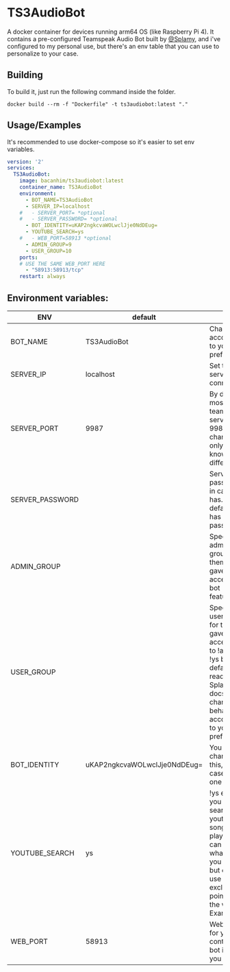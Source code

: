 # TS3AudioBot
A docker container for devices running arm64 OS (like Raspberry Pi 4). It contains a pre-configured Teamspeak Audio Bot built by [@Splamy](https://www.github.com/Splamy/TS3AudioBot/), and i've configured to my personal use, but there's an env table that you can use to personalize to your case.

## Building
To build it, just run the following command inside the folder.
```shell
docker build --rm -f "Dockerfile" -t ts3audiobot:latest "." 
```

## Usage/Examples
It's recommended to use docker-compose so it's easier to set env variables.
```yml
version: '2'
services:
  TS3AudioBot:
    image: bacanhim/ts3audiobot:latest
    container_name: TS3AudioBot
    environment:
      - BOT_NAME=TS3AudioBot
      - SERVER_IP=localhost
    #   - SERVER_PORT= *optional 
    #   - SERVER_PASSWORD= *optional
      - BOT_IDENTITY=uKAP2ngkcvaWOLwclJje0NdDEug=
      - YOUTUBE_SEARCH=ys
    #   - WEB_PORT=58913 *optional
      - ADMIN_GROUP=9
      - USER_GROUP=10
    ports:
    # USE THE SAME WEB_PORT HERE
      - "58913:58913/tcp"
    restart: always
```

## Environment variables:

| ENV              | default                                                     |                                                                                                                                                          |
|------------------|-------------------------------------------------------------|----------------------------------------------------------------------------------------------------------------------------------------------------------|
| BOT_NAME         | TS3AudioBot                                                 | Change it according to your preference.                                                                                                                  |
| SERVER_IP        | localhost                                                   | Set the server ip to connect to.                                                                                                                         |
| SERVER_PORT      | 9987                                                        | By default most teamspeak servers use 9987, change it only if you know that is different.                                                                |
| SERVER_PASSWORD  |                                                             | Server password in case it has. By default it has no password.                                                                                           |
| ADMIN_GROUP      |                                                             | Specify admin group for them to gave full access to bot features.                                                                                        |
| USER_GROUP       |                                                             | Specify user group for them to gave access only to !add and !ys by default, read the Splamy docs to change this behavior according to your preference.   |
| BOT_IDENTITY     | uKAP2ngkcvaWOLwclJje0NdDEug=| You should change this, just in case no one                                                                                                              |
| YOUTUBE_SEARCH   | ys                                                          | !ys enables you to search on youtube a song and plays it. you can set this whatever you like, but don't use exclamation point. just the word. Example: ys|
| WEB_PORT         | 58913                                                       | Web port for you to control the bot in case you want it.                                                                                                 |
